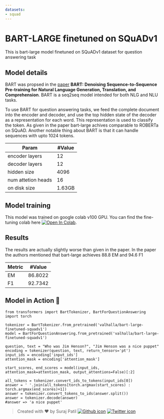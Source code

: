 ```yaml
---
datasets:
- squad
---
```


# BART-LARGE finetuned on SQuADv1

This is bart-large model finetuned on SQuADv1 dataset for question answering task

## Model details
BART was propsed in the [paper](https://arxiv.org/abs/1910.13461) **BART: Denoising Sequence-to-Sequence Pre-training for Natural Language Generation, Translation, and Comprehension**.
BART is a seq2seq model intended for both NLG and NLU tasks. 

To use BART for question answering tasks, we feed the complete document into the encoder and decoder, and use the top
hidden state of the decoder as a representation for each
word. This representation is used to classify the token. As given in the paper bart-large achives comparable to ROBERTa on SQuAD.
Another notable thing about BART is that it can handle sequences with upto 1024 tokens.

| Param               | #Value |
|---------------------|--------|
| encoder layers      | 12     |
| decoder layers      | 12     |
| hidden size         | 4096   |
| num attetion heads  | 16     |
| on disk size        | 1.63GB |


## Model training
This model was trained on google colab v100 GPU. 
You can find the fine-tuning colab here
[![Open In Colab](https://colab.research.google.com/assets/colab-badge.svg)](https://colab.research.google.com/drive/1I5cK1M_0dLaf5xoewh6swcm5nAInfwHy?usp=sharing).


## Results
The results are actually slightly worse than given in the paper. 
In the paper the authors mentioned that bart-large achieves 88.8 EM and 94.6 F1

| Metric | #Value |
|--------|--------|
| EM     | 86.8022|
| F1     | 92.7342|


## Model in Action  🚀
```python3
from transformers import BartTokenizer, BartForQuestionAnswering
import torch

tokenizer = BartTokenizer.from_pretrained('valhalla/bart-large-finetuned-squadv1')
model = BartForQuestionAnswering.from_pretrained('valhalla/bart-large-finetuned-squadv1')

question, text = "Who was Jim Henson?", "Jim Henson was a nice puppet"
encoding = tokenizer(question, text, return_tensors='pt')
input_ids = encoding['input_ids']
attention_mask = encoding['attention_mask']

start_scores, end_scores = model(input_ids, attention_mask=attention_mask, output_attentions=False)[:2]

all_tokens = tokenizer.convert_ids_to_tokens(input_ids[0])
answer = ' '.join(all_tokens[torch.argmax(start_scores) : torch.argmax(end_scores)+1])
answer = tokenizer.convert_tokens_to_ids(answer.split())
answer = tokenizer.decode(answer)
#answer => 'a nice puppet' 
```

> Created with ❤️ by Suraj Patil [![Github icon](https://cdn0.iconfinder.com/data/icons/octicons/1024/mark-github-32.png)](https://github.com/patil-suraj/)
[![Twitter icon](https://cdn0.iconfinder.com/data/icons/shift-logotypes/32/Twitter-32.png)](https://twitter.com/psuraj28)
